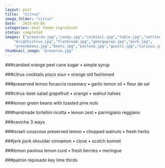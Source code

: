 ```yaml
---
layout: post
title:  "Citrus"
image_folder: "citrus"
date:   2015-03-08
categories: meal theme-ingredient
status: completed
images: ["preserve.jpg","candy.jpg","cocktail.jpg","table.jpg","setting.jpg",
	"brightcitrus.jpg","flatbread.jpg","georgeprep.jpg","pork.jpg",
	"greenbeans.jpg","beets.jpg","pavlova.jpg","guests.jpg","curious.jpg"]
thumbnail_image: "preserve.jpg"
---
```


###candied orange peel
cane sugar &bull; simple syrup

###citrus cocktails
pisco sour &bull; orange old fashioned

###preserved lemon focaccia
rosemary &bull; garlic lemon oil &bull; fleur de sel

###citrus-beet salad
grapefruit &bull; orange &bull; walnut halves

###lemon green beans
with toasted pine nuts

###handmade tortellini
ricotta &bull; lemon zest &bull; parmigiano reggiano

###ceviche 3 ways
&nbsp;

###israeli couscous
preserved lemon &bull; chopped walnuts &bull; fresh herbs

###jerk pork shoulder
cinnamon &bull; clove &bull; scotch bonnet

###lemon pavlova
lemon curd &bull; fresh berries &bull; meringue

###patrón reposado
key lime thirds